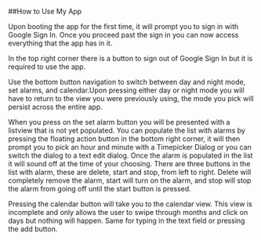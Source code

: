 ##How to Use My App

Upon booting the app for the first time, it will prompt you to sign in with Google Sign In.
Once you proceed past the sign in you can now access everything that the app has in it.

In the top right corner there is a button to sign out of Google Sign In but it is required
to use the app.

Use the bottom button navigation to switch between day and night mode,
set alarms, and calendar.Upon pressing either day or night mode 
you will have to return to the view you were previously using, the mode you pick will
persist across the entire app.

When you press on the set alarm button you will be presented with a listview that is
not yet populated. You can populate the list with alarms by pressing the floating
action button in the bottom right corner, it will then prompt you to pick an hour 
and minute with a Timepicker Dialog or you can switch the dialog to a text edit dialog.
Once the alarm is populated in the list it will sound off at the time of your choosing.
There are three buttons in the list with alarm, these are delete, start and stop, from 
left to right. Delete will completely remove the alarm, start will turn on the alarm,
and stop will stop the alarm from going off until the start button is pressed.

Pressing the calendar button will take you to the calendar view. This view is incomplete
and only allows the user to swipe through months and click on days but nothing will happen.
Same for typing in the text field or pressing the add button.